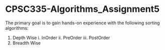 # CPSC335-Algorithms_Assignment5
The primary goal is to gain hands-on experience with the following sorting algorithms:
1. Depth Wise
    i.   InOrder
    ii.  PreOrder
    iii. PostOrder
2. Breadth Wise
